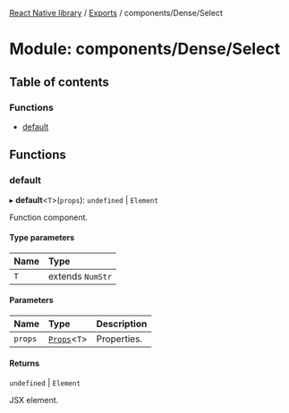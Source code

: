 [React Native library](../index.md) / [Exports](../modules.md) / components/Dense/Select

# Module: components/Dense/Select

## Table of contents

### Functions

- [default](components_Dense_Select.md#default)

## Functions

### default

▸ **default**\<`T`\>(`props`): `undefined` \| `Element`

Function component.

#### Type parameters

| Name | Type |
| :------ | :------ |
| `T` | extends `NumStr` |

#### Parameters

| Name | Type | Description |
| :------ | :------ | :------ |
| `props` | [`Props`](../interfaces/components_common_components_Select.Props.md)\<`T`\> | Properties. |

#### Returns

`undefined` \| `Element`

JSX element.
